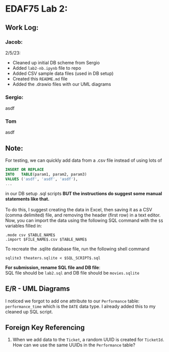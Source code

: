 # EDAF75 Lab 2:

## Work Log:
### Jacob:
2/5/23:
* Cleaned up initial DB scheme from Sergio 
* Added `lab2-nb.ipynb` file to repo
* Added CSV sample data files (used in DB setup)
* Created this `README.md` file
* Added the .drawio files with our UML diagrams
### Sergio:
asdf
### Tom
asdf

## Note:
For testing, we can quickly add data from a .csv 
file instead of using lots of 
```sql
INSERT OR REPLACE
INTO   TABLE(param1, param2, param3)
VALUES ('asdf', 'asdf', 'asdf'),
...
```
in our DB setup .sql scripts 
**BUT the instructions do suggest some manual
statements like that.**
<br> <br>
To do this, I suggest creating the data in Excel,
then saving it as a CSV (comma delimited) file,
and removing the header (first row) in a text
editor.
Now, you can import the data using the following
SQL command with the `$$` variables filled in:
```sqlite3
.mode csv $TABLE_NAME$
.import $FILE_NAME$.csv $TABLE_NAME$
```
To recreate the .sqlite database file, run the following shell command
```
sqlite3 theaters.sqlite < $SQL_SCRIPT$.sql
```

**For submission, rename SQL file and DB file**: <br>
SQL file should be `lab2.sql` and 
DB file should be `movies.sqlite`

## E/R - UML Diagrams
I noticed we forgot to add one attribute to
our `Performance` table: `performance_time`
which is the `DATE` data type. I already
added this to my cleaned up SQL script.

## Foreign Key Referencing
1. When we add data to the `Ticket`, a random UUID is created for `TicketId`. How can we use the same UUIDs in the `Performance` table?
